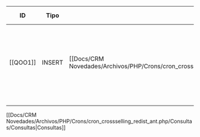 | ID<br>   | Tipo   | Archivo Origen                                                                                                             | Modulo Funcional | Base de Datos    | Tablas Afectadas | Joins | Objetivo                                                                              | Impacto   | Observacion |
| -------- | ------ | -------------------------------------------------------------------------------------------------------------------------- | ---------------- | ---------------- | ---------------- | ----- | ------------------------------------------------------------------------------------- | --------- | ----------- |
| [[QOO1]] | INSERT | [[Docs/CRM Novedades/Archivos/PHP/Crons/cron_crossselling_redist_ant.php/Consultas/Consultas\|cron_crosselling_redist_ant.php]] | Reasignación     | gyssrl_novedades | sw_operaciones   | -     | Crear nuevas operaciones copiando las anteriores, pero asignadas a vendedores activos | Escritura |             |
|          |        |                                                                                                                            |                  |                  |                  |       |                                                                                       |           |             |
|          |        |                                                                                                                            |                  |                  |                  |       |                                                                                       |           |             |

[[Docs/CRM Novedades/Archivos/PHP/Crons/cron_crossselling_redist_ant.php/Consultas/Consultas|Consultas]]